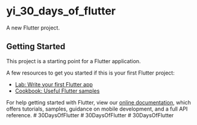 # yi_30_days_of_flutter

A new Flutter project.

## Getting Started

This project is a starting point for a Flutter application.

A few resources to get you started if this is your first Flutter project:

- [Lab: Write your first Flutter app](https://flutter.dev/docs/get-started/codelab)
- [Cookbook: Useful Flutter samples](https://flutter.dev/docs/cookbook)

For help getting started with Flutter, view our
[online documentation](https://flutter.dev/docs), which offers tutorials,
samples, guidance on mobile development, and a full API reference.
#   3 0 D a y s O f F l u t t e r  
 #   3 0 D a y s O f F l u t t e r  
 #   3 0 D a y s O f F l u t t e r  
 